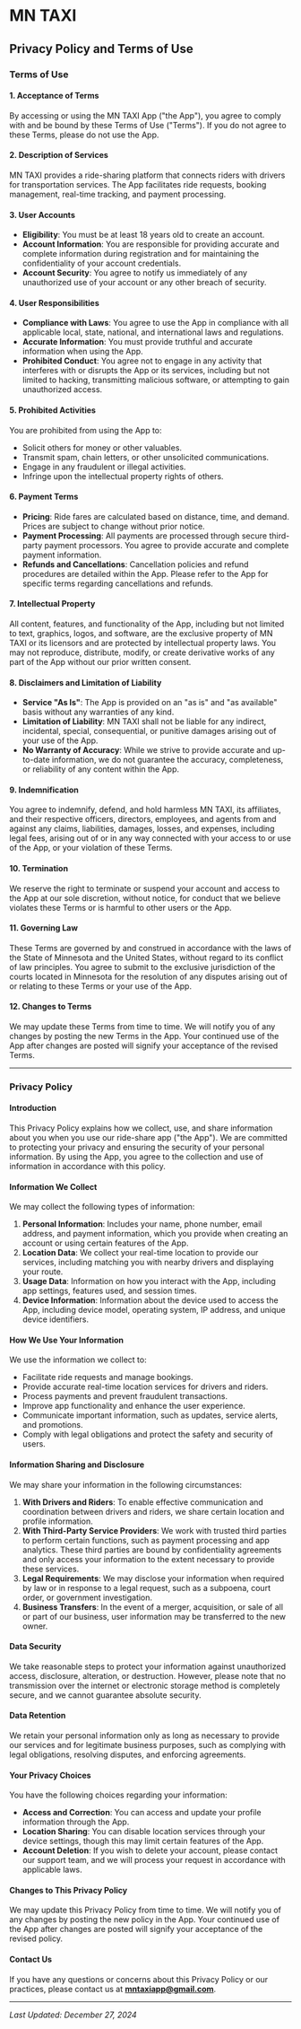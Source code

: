 # MN TAXI



## Privacy Policy and Terms of Use


### Terms of Use

#### 1. Acceptance of Terms
By accessing or using the MN TAXI App ("the App"), you agree to comply with and be bound by these Terms of Use ("Terms"). If you do not agree to these Terms, please do not use the App.

#### 2. Description of Services
MN TAXI provides a ride-sharing platform that connects riders with drivers for transportation services. The App facilitates ride requests, booking management, real-time tracking, and payment processing.

#### 3. User Accounts
- **Eligibility**: You must be at least 18 years old to create an account.
- **Account Information**: You are responsible for providing accurate and complete information during registration and for maintaining the confidentiality of your account credentials.
- **Account Security**: You agree to notify us immediately of any unauthorized use of your account or any other breach of security.

#### 4. User Responsibilities
- **Compliance with Laws**: You agree to use the App in compliance with all applicable local, state, national, and international laws and regulations.
- **Accurate Information**: You must provide truthful and accurate information when using the App.
- **Prohibited Conduct**: You agree not to engage in any activity that interferes with or disrupts the App or its services, including but not limited to hacking, transmitting malicious software, or attempting to gain unauthorized access.

#### 5. Prohibited Activities
You are prohibited from using the App to:
- Solicit others for money or other valuables.
- Transmit spam, chain letters, or other unsolicited communications.
- Engage in any fraudulent or illegal activities.
- Infringe upon the intellectual property rights of others.

#### 6. Payment Terms
- **Pricing**: Ride fares are calculated based on distance, time, and demand. Prices are subject to change without prior notice.
- **Payment Processing**: All payments are processed through secure third-party payment processors. You agree to provide accurate and complete payment information.
- **Refunds and Cancellations**: Cancellation policies and refund procedures are detailed within the App. Please refer to the App for specific terms regarding cancellations and refunds.

#### 7. Intellectual Property
All content, features, and functionality of the App, including but not limited to text, graphics, logos, and software, are the exclusive property of MN TAXI or its licensors and are protected by intellectual property laws. You may not reproduce, distribute, modify, or create derivative works of any part of the App without our prior written consent.

#### 8. Disclaimers and Limitation of Liability
- **Service "As Is"**: The App is provided on an "as is" and "as available" basis without any warranties of any kind.
- **Limitation of Liability**: MN TAXI shall not be liable for any indirect, incidental, special, consequential, or punitive damages arising out of your use of the App.
- **No Warranty of Accuracy**: While we strive to provide accurate and up-to-date information, we do not guarantee the accuracy, completeness, or reliability of any content within the App.

#### 9. Indemnification
You agree to indemnify, defend, and hold harmless MN TAXI, its affiliates, and their respective officers, directors, employees, and agents from and against any claims, liabilities, damages, losses, and expenses, including legal fees, arising out of or in any way connected with your access to or use of the App, or your violation of these Terms.

#### 10. Termination
We reserve the right to terminate or suspend your account and access to the App at our sole discretion, without notice, for conduct that we believe violates these Terms or is harmful to other users or the App.

#### 11. Governing Law
These Terms are governed by and construed in accordance with the laws of the State of Minnesota and the United States, without regard to its conflict of law principles. You agree to submit to the exclusive jurisdiction of the courts located in Minnesota for the resolution of any disputes arising out of or relating to these Terms or your use of the App.

#### 12. Changes to Terms
We may update these Terms from time to time. We will notify you of any changes by posting the new Terms in the App. Your continued use of the App after changes are posted will signify your acceptance of the revised Terms.


---

### Privacy Policy

#### Introduction
This Privacy Policy explains how we collect, use, and share information about you when you use our ride-share app ("the App"). We are committed to protecting your privacy and ensuring the security of your personal information. By using the App, you agree to the collection and use of information in accordance with this policy.

#### Information We Collect
We may collect the following types of information:
1. **Personal Information**: Includes your name, phone number, email address, and payment information, which you provide when creating an account or using certain features of the App.
2. **Location Data**: We collect your real-time location to provide our services, including matching you with nearby drivers and displaying your route.
3. **Usage Data**: Information on how you interact with the App, including app settings, features used, and session times.
4. **Device Information**: Information about the device used to access the App, including device model, operating system, IP address, and unique device identifiers.

#### How We Use Your Information
We use the information we collect to:
- Facilitate ride requests and manage bookings.
- Provide accurate real-time location services for drivers and riders.
- Process payments and prevent fraudulent transactions.
- Improve app functionality and enhance the user experience.
- Communicate important information, such as updates, service alerts, and promotions.
- Comply with legal obligations and protect the safety and security of users.

#### Information Sharing and Disclosure
We may share your information in the following circumstances:
1. **With Drivers and Riders**: To enable effective communication and coordination between drivers and riders, we share certain location and profile information.
2. **With Third-Party Service Providers**: We work with trusted third parties to perform certain functions, such as payment processing and app analytics. These third parties are bound by confidentiality agreements and only access your information to the extent necessary to provide these services.
3. **Legal Requirements**: We may disclose your information when required by law or in response to a legal request, such as a subpoena, court order, or government investigation.
4. **Business Transfers**: In the event of a merger, acquisition, or sale of all or part of our business, user information may be transferred to the new owner.

#### Data Security
We take reasonable steps to protect your information against unauthorized access, disclosure, alteration, or destruction. However, please note that no transmission over the internet or electronic storage method is completely secure, and we cannot guarantee absolute security.

#### Data Retention
We retain your personal information only as long as necessary to provide our services and for legitimate business purposes, such as complying with legal obligations, resolving disputes, and enforcing agreements.

#### Your Privacy Choices
You have the following choices regarding your information:
- **Access and Correction**: You can access and update your profile information through the App.
- **Location Sharing**: You can disable location services through your device settings, though this may limit certain features of the App.
- **Account Deletion**: If you wish to delete your account, please contact our support team, and we will process your request in accordance with applicable laws.

#### Changes to This Privacy Policy
We may update this Privacy Policy from time to time. We will notify you of any changes by posting the new policy in the App. Your continued use of the App after changes are posted will signify your acceptance of the revised policy.

#### Contact Us
If you have any questions or concerns about this Privacy Policy or our practices, please contact us at **mntaxiapp@gmail.com**.

---



*Last Updated: December 27, 2024*
